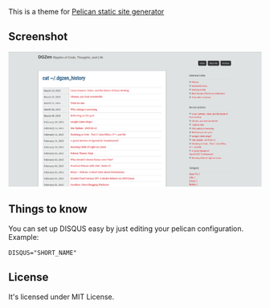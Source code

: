 This is a theme for [Pelican static site generator](http://blog.getpelican.com/)

## Screenshot

![Screenshot](screenshot.png)

## Things to know

You can set up DISQUS easy by just editing your pelican configuration. Example:

    DISQUS="SHORT_NAME"

## License

It's licensed under MIT License.
